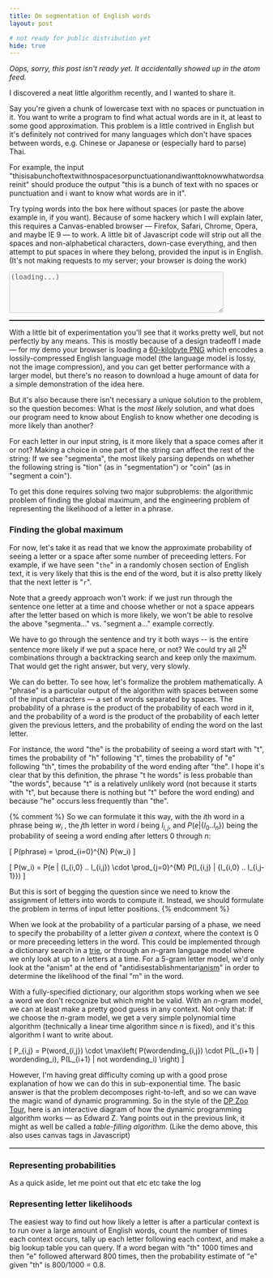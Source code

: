 ```yaml
---
title: On segmentation of English words
layout: post

# not ready for public distribution yet
hide: true
---
```

<script src="/js/wordseg.js">
</script>

*Oops, sorry, this post isn't ready yet.  It accidentally showed up in the atom feed.*

I discovered a neat little algorithm recently, and I wanted to share it.

Say you're given a chunk of lowercase text with no spaces or punctuation in it.
You want to write a program to find what actual words are in it, at least to
some good approximation.  This problem is a little contrived in English but
it's definitely not contrived for many languages which don't have spaces
between words, e.g. Chinese or Japanese or (especially hard to parse) Thai.

For example, the input
"thisisabunchoftextwithnospacesorpunctuationandiwanttoknowwhatwordsareinit"
should produce the output "this is a bunch of text with no spaces or
punctuation and i want to know what words are in it".

Try typing words into the box here without spaces (or paste the above example
in, if you want).  Because of some hackery which I will explain later, this
requires a Canvas-enabled browser &mdash; Firefox, Safari, Chrome, Opera, and
maybe IE 9 &mdash; to work.  A little bit of Javascript code will strip out all
the spaces and non-alphabetical characters, down-case everything, and then
attempt to put spaces in where they belong, provided the input is in English.
(It's not making requests to my server; your browser is doing the work)

<textarea type="text" cols="50" rows="5" id="i" onkeyup="kp();" disabled="true">(loading...)</textarea>
<pre style="border: solid 1px" id="o">
</pre>

With a little bit of experimentation you'll see that it works pretty well, but
not perfectly by any means.  This is mostly because of a design tradeoff I made
&mdash; for my demo your browser is loading a <a
href="/img/langmodel.png">60-kilobyte PNG</a> which encodes a
lossily-compressed English language model (the language model is lossy, not the
image compression), and you can get better performance with a larger model, but
there's no reason to download a huge amount of data for a simple demonstration
of the idea here.

But it's also because there isn't necessary a unique solution to the
problem, so the question becomes: What is the *most likely* solution, and
what does our program need to know about English to know whether one decoding
is more likely than another?

For each letter in our input string, is it more likely that a space comes after
it or not?  Making a choice in one part of the string can affect the rest of
the string: If we see "segmenta", the most likely parsing depends on whether
the following string is "tion" (as in "segmentation") or "coin" (as in "segment
a coin").

To get this done requires solving two major subproblems: the algorithmic
problem of finding the global maximum, and the engineering problem of
representing the likelihood of a letter in a phrase.

### Finding the global maximum

For now, let's take it as read that we know the approximate probability of
seeing a letter or a space after some number of preceeding letters.  For
example, if we have seen "`the`" in a randomly chosen section of English text,
it is very likely that this is the end of the word, but it is also pretty
likely that the next letter is "`r`".

Note that a greedy approach won't work: if we just run through the sentence one
letter at a time and choose whether or not a space appears after the letter
based on which is more likely, we won't be able to resolve the above "segmenta..."
vs. "segment a..." example correctly.

We have to go through the sentence and try it both ways -- is the entire
sentence more likely if we put a space here, or not?  We could try all
2<sup>N</sup> combinations through a backtracking search and keep only the
maximum.  That would get the right answer, but very, very slowly.

We can do better.  To see how, let's formalize the problem mathematically.  A
"phrase" is a particular output of the algorithm with spaces between some of
the input characters &mdash; a set of words separated by spaces.  The
probability of a phrase is the product of the probability of each word in it,
and the probability of a word is the product of the probability of each letter
given the previous letters, and the probability of ending the word on the last
letter.

For instance, the word "the" is the probability of seeing a word start with
"t", times the probability of "h" following "t", times the probability of "e"
following "th", times the probability of the word ending after "the".  I hope
it's clear that by this definition, the phrase "t he words" is less probable
than "the words", because "t" is a relatively unlikely word (not because it
starts with "t", but because there is nothing but "t" before the word ending)
and because "he" occurs less frequently than "the".

{% comment %}
So we can formulate it this way, with the *i*th word in a phrase being $w_i$ ,
the *j*th letter in word *i* being $l_{i,j}$, and $P(e | \{l_0..l_n\})$ being
the probability of seeing a word ending after letters 0 through *n*:

\[
P(phrase) = \prod_{i=0}^{N} P(w_i)
\]

\[
P(w_i) = P(e | \{l_{i,0} .. l_{i,j}) \cdot \prod_{j=0}^{M} P(l_{i,j} | \{l_{i,0} .. l_{i,j-1}\})
\]

But this is sort of begging the question since we need to know the assignment
of letters into words to compute it.  Instead, we should formulate the problem
in terms of input letter positions.
{% endcomment %}

When we look at the probability of a particular parsing of a phase, we need to
specify the probability of a letter *given a context*, where the context is 0
or more preceeding letters in the word.  This could be implemented through a
dictionary search in a <a href="http://en.wikipedia.org/wiki/Trie">trie</a>, or
through an *n*-gram language model where we only look at up to *n* letters at a
time.  For a 5-gram letter model, we'd only look at the "anism" at the end of
"antidisestablishmentari<u>anism</u>" in order to determine the likelihood of
the final "m" in the word.

With a fully-specified dictionary, our algorithm stops working when we see a
word we don't recognize but which might be valid.  With an *n*-gram model, we
can at least make a pretty good guess in any context.  Not only that: If we
choose the *n*-gram model, we get a very simple polynomial time algorithm
(technically a linear time algorithm since *n* is fixed), and it's this
algorithm I want to write about.

\[
  P_{i,j} = P(word_{i,j}) \cdot \max\left( P(wordending_{i,j}) \cdot P(L_{i+1} | wordending_i), P(L_{i+1} | not wordending_i) \right)
\]

However, I'm having great difficulty coming up with a good prose explanation of
how we can do this in sub-exponential time.  The basic answer is that the
problem decomposes right-to-left, and so we can wave the magic wand of dynamic
programming.  So in the style of the <a
href="http://blog.ezyang.com/2010/11/dp-zoo-tour/">DP Zoo Tour</a>, here is an
interactive diagram of how the dynamic programming algorithm works &mdash; as
Edward Z. Yang points out in the previous link, it might as well be called a
*table-filling algorithm*.  (Like the demo above, this also uses canvas tags in
Javascript)

<table id="dpdiag" cellspacing="0" cellpadding="1" border="1">
</table>

### Representing probabilities

As a quick aside, let me point out that etc etc take the log

### Representing letter likelihoods

The easiest way to find out how likely a letter is after a particular context
is to run over a large amount of English words, count the number of times each
context occurs, tally up each letter following each context, and make a big
lookup table you can query.  If a word began with "th" 1000 times and then "e"
followed afterward 800 times, then the probability estimate of "e" given "th"
is 800/1000 = 0.8.

